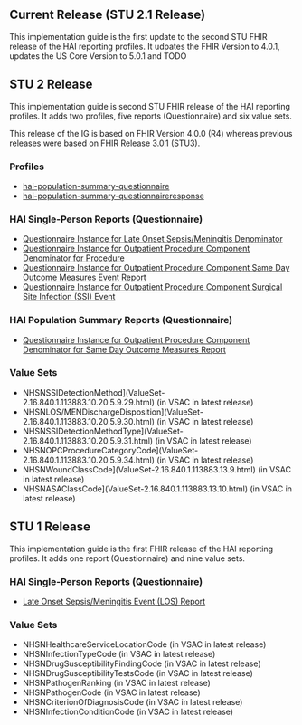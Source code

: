 Current Release (STU 2.1 Release)
-------------------------------
This implementation guide is the first update to the second STU FHIR release of the HAI reporting profiles. It udpates the FHIR Version to 4.0.1, updates the US Core Version to 5.0.1 and TODO




STU 2 Release
-------------------------------

This implementation guide is second STU FHIR release of the HAI reporting profiles. It adds two profiles, five reports (Questionnaire) and six value sets.

This release of the IG is based on FHIR Version 4.0.0 (R4) whereas previous releases were based on FHIR Release 3.0.1 (STU3).

### Profiles

* [hai-population-summary-questionnaire](StructureDefinition-hai-population-summary-questionnaire.html)
* [hai-population-summary-questionnaireresponse](StructureDefinition-hai-population-summary-questionnaireresponse.html)

### HAI Single-Person Reports (Questionnaire)

* [Questionnaire Instance for Late Onset Sepsis/Meningitis Denominator](Questionnaire-hai-questionnaire-los-denom.html)
* [Questionnaire Instance for Outpatient Procedure Component Denominator for Procedure](Questionnaire-hai-questionnaire-opc-proc-denom.html)
* [Questionnaire Instance for Outpatient Procedure Component Same Day Outcome Measures Event Report](Questionnaire-hai-questionnaire-opc-sdom-event.html)
* [Questionnaire Instance for Outpatient Procedure Component Surgical Site Infection (SSI) Event](Questionnaire-hai-questionnaire-opc-ssi-event.html)

### HAI Population Summary Reports (Questionnaire)

* [Questionnaire Instance for Outpatient Procedure Component Denominator for Same Day Outcome Measures Report](Questionnaire-hai-questionnaire-opc-sdom-denom.html)

### Value Sets

* NHSNSSIDetectionMethod](ValueSet-2.16.840.1.113883.10.20.5.9.29.html) (in VSAC in latest release)
* NHSNLOS/MENDischargeDisposition](ValueSet-2.16.840.1.113883.10.20.5.9.30.html) (in VSAC in latest release)
* NHSNSSIDetectionMethodType](ValueSet-2.16.840.1.113883.10.20.5.9.31.html) (in VSAC in latest release)
* NHSNOPCProcedureCategoryCode](ValueSet-2.16.840.1.113883.10.20.5.9.34.html) (in VSAC in latest release)
* NHSNWoundClassCode](ValueSet-2.16.840.1.113883.13.9.html) (in VSAC in latest release)
* NHSNASAClassCode](ValueSet-2.16.840.1.113883.13.10.html) (in VSAC in latest release)

STU 1 Release
-------------

This implementation guide is the first FHIR release of the HAI reporting profiles. It adds one report (Questionnaire) and nine value sets.

### HAI Single-Person Reports (Questionnaire)

* [Late Onset Sepsis/Meningitis Event (LOS) Report](Questionnaire-hai-questionnaire-los-event.html)

### Value Sets

* NHSNHealthcareServiceLocationCode (in VSAC in latest release)
* NHSNInfectionTypeCode (in VSAC in latest release)
* NHSNDrugSusceptibilityFindingCode (in VSAC in latest release)
* NHSNDrugSusceptibilityTestsCode (in VSAC in latest release)
* NHSNPathogenRanking (in VSAC in latest release)
* NHSNPathogenCode (in VSAC in latest release)
* NHSNCriterionOfDiagnosisCode (in VSAC in latest release)
* NHSNInfectionConditionCode (in VSAC in latest release)